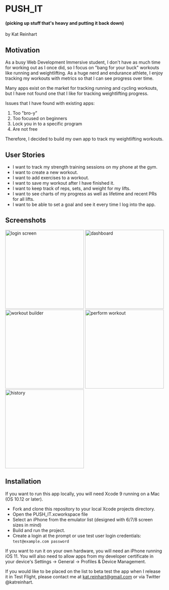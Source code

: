 # PUSH_IT 
#### (picking up stuff that's heavy and putting it back down)
by Kat Reinhart  

## Motivation
As a busy Web Development Immersive student, I don't have as much time for working out as I once did, so I focus on "bang for your buck" workouts like running and weightlifting. As a huge nerd and endurance athlete, I enjoy tracking my workouts with metrics so that I can see progress over time.    

Many apps exist on the market for tracking running and cycling workouts, but I have not found one that I like for tracking weightlifting progress. 

Issues that I have found with existing apps:
1. Too "bro-y"
1. Too focused on beginners
1. Lock you in to a specific program
1. Are not free

Therefore, I decided to build my own app to track my weightlifting workouts. 

## User Stories
- I want to track my strength training sessions on my phone at the gym.  
- I want to create a new workout.  
- I want to add exercises to a workout.  
- I want to save my workout after I have finished it.  
- I want to keep track of reps, sets, and weight for my lifts.  
- I want to see charts of my progress as well as lifetime and recent PRs for all lifts.  
- I want to be able to set a goal and see it every time I log into the app.  

## Screenshots
<img src="https://cdn.pbrd.co/images/H5wJPWw.png" width="250" alt="login screen" />
<img src="https://cdn.pbrd.co/images/H5wKKKV.png" width="250" alt="dashboard" />
<img src="https://cdn.pbrd.co/images/H5wL0I89.png" width="250" alt="workout builder" />
<img src="https://cdn.pbrd.co/images/H5wLeP67.png" width="250" alt="perform workout" />
<img src="https://cdn.pbrd.co/images/H5wLpOr.png" width="250" alt="history" />

## Installation
If you want to run this app locally, you will need Xcode 9 running on a Mac (OS 10.12 or later).
- Fork and clone this repository to your local Xcode projects directory. 
- Open the PUSH_IT.xcworkspace file 
- Select an iPhone from the emulator list (designed with 6/7/8 screen sizes in mind)
- Build and run the project. 
- Create a login at the prompt or use test user login credentials: ```test@example.com password```

If you want to run it on your own hardware, you will need an iPhone running iOS 11. You will also need to allow apps from my developer certificate in your device's Settings -> General -> Profiles & Device Management. 

If you would like to be placed on the list to beta test the app when I release it in Test Flight, please contact me at kat.reinhart@gmail.com or via Twitter @katreinhart.